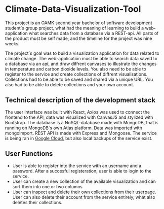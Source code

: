 # Climate-Data-Visualization-Tool

This project is an OAMK second year bachelor of software development student´s group project, what had the meaning of learning to build a web-application what searches data from a database via a REST-api. All parts of the product must be self made, and the timeline for the project was nine weeks.

The project´s goal was to build a visualization application for data related to climate change. The web-application must be able to search data saved to a database via an api, and draw diffrent canvases to illustrate the changes in temperature and carbon dioxide levels. You also need to be able to register to the service and create collections of diffrent visualisations. Collections had to be able to be saved and shared via a unique URL. You also had to be able to delete collections and your own account.



## Technical description of the development stack

The user interface was built with React, Axios was used to connect the frontend to the API, data was visualized with CanvasJS and stylized with Bootstrap.
The database is a NoSQL-database made with MongoDB, that is running on MongoDB´s own Atlas platform.
Data was imported with mongoimport. REST API is made with Express and Mongoose.
The service is being ran in [Google Cloud](https://group11weatherdata.ew.r.appspot.com/), but also local backups of the service exist.

## User Functions

- User is able to register into the service with an username and a password. After a succesful registeration, user is able to login to the service.
- User can create a new collection of the available visualization and can sort them into one or two columns
- User can inspect and delete their own collections from their userpage. User can also delete their account from the service entirely, what also deletes their collections.
